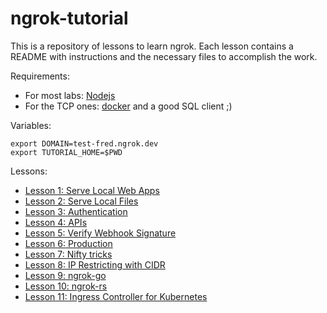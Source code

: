 # ngrok-tutorial
This is a repository of lessons to learn ngrok. Each lesson contains a README with instructions and the necessary files to accomplish the work. 

Requirements: 
- For most labs: [Nodejs](https://nodejs.org/)
- For the TCP ones: [docker](https://www.docker.com/) and a good SQL client ;)


Variables:

```
export DOMAIN=test-fred.ngrok.dev
export TUTORIAL_HOME=$PWD
```

Lessons:

- [Lesson 1: Serve Local Web Apps](lesson1/README.md)
- [Lesson 2: Serve Local Files](lesson2/README.md)
- [Lesson 3: Authentication](lesson3/README.md)
- [Lesson 4: APIs](lesson4/README.md)
- [Lesson 5: Verify Webhook Signature](lesson5/README.md)
- [Lesson 6: Production](lesson6/README.md)
- [Lesson 7: Nifty tricks](lesson7/README.md)
- [Lesson 8: IP Restricting with CIDR](lesson8/README.md)
- [Lesson 9: ngrok-go](lesson9/README.md)
- [Lesson 10: ngrok-rs](lesson10/README.md)
- [Lesson 11: Ingress Controller for Kubernetes](lesson11/README.md)